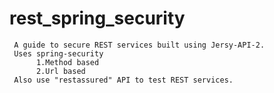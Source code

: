 # rest_spring_security
     A guide to secure REST services built using Jersy-API-2.
     Uses spring-security
          1.Method based
          2.Url based
     Also use "restassured" API to test REST services.
